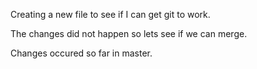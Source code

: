 Creating a new file to see if I can get git to work. 


The changes did not happen so lets see if we can merge. 

Changes occured so far in master. 
